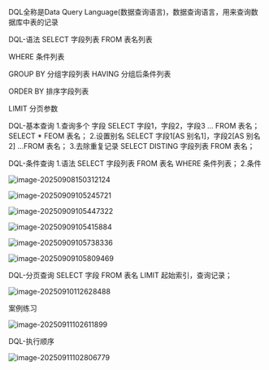 DQL全称是Data Query Language(数据查询语言)，数据查询语言，用来查询数据库中表的记录

DQL-语法
SELECT
字段列表
FROM
表名列表

WHERE
条件列表

GROUP BY
分组字段列表
HAVING
分组后条件列表

ORDER BY
排序字段列表

LIMIT
分页参数

DQL-基本查询
1.查询多个 字段
SELECT 字段1，字段2，字段3 ... FROM 表名；
SELECT * FEOM 表名；
2.设置别名
SELECT 字段1[AS 别名1]，字段2[AS 别名2] ...FROM 表名；
3.去除重复记录
SELECT DISTING 字段列表 FROM 表名；

DQL-条件查询
1.语法
SELECT 字段列表 FROM 表名 WHERE 条件列表；
2.条件



![image-20250908150312124](E:\密码存储与注册\image-20250908150312124-1757314996513-5.png)

![image-20250909105245721](E:\密码存储与注册\image-20250909105245721-1757386368430-1-1757386378323-3-1757386381856-5.png)

![image-20250909105447322](E:\密码存储与注册\image-20250909105447322.png)

![image-20250909105415884](E:\密码存储与注册\image-20250909105415884.png)

![image-20250909105738336](E:\密码存储与注册\image-20250909105738336.png)

![image-20250909105809469](E:\密码存储与注册\image-20250909105809469.png)

DQL-分页查询
SELECT 字段 FROM 表名 LIMIT 起始索引，查询记录；

![image-20250910112628488](E:\密码存储与注册\image-20250910112628488-1757474789867-1.png)

案例练习

![image-20250911102611899](E:\密码存储与注册\image-20250911102611899-1757557573008-1.png)

DQL-执行顺序

![image-20250911102806779](E:\密码存储与注册\image-20250911102806779-1757557688600-3.png)
